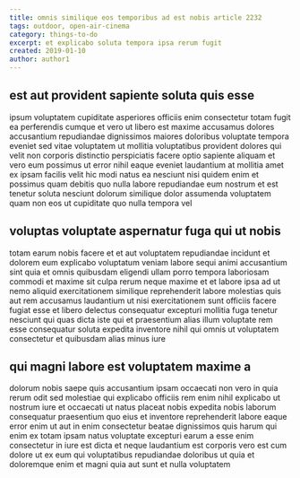 ```yaml
---
title: omnis similique eos temporibus ad est nobis article 2232
tags: outdoor, open-air-cinema
category: things-to-do
excerpt: et explicabo soluta tempora ipsa rerum fugit
created: 2019-01-10
author: author1
---
```


## est aut provident sapiente soluta quis esse

ipsum voluptatem cupiditate asperiores officiis enim consectetur totam fugit ea perferendis cumque et vero ut libero est maxime accusamus dolores accusantium repudiandae dignissimos maiores doloribus voluptate tempora eveniet sed vitae voluptatem ut mollitia voluptatibus provident dolores qui velit non corporis distinctio perspiciatis facere optio sapiente aliquam et vero eum possimus ut error nihil eaque eveniet laudantium at mollitia amet ex ipsam facilis velit hic modi natus ea nesciunt nisi quidem enim et possimus quam debitis quo nulla labore repudiandae eum nostrum et est tenetur soluta nesciunt dolorum similique dolor assumenda voluptatem quam non eos ut cupiditate quo nulla tempora vel

## voluptas voluptate aspernatur fuga qui ut nobis

totam earum nobis facere et et aut voluptatem repudiandae incidunt et dolorem eum explicabo voluptatum veniam labore sequi animi accusantium sint quia et omnis quibusdam eligendi ullam porro tempora laboriosam commodi et maxime sit culpa rerum neque maxime et et labore ipsa ad ut nemo aliquid exercitationem similique reprehenderit labore molestias quis aut rem accusamus laudantium ut nisi exercitationem sunt officiis facere fugiat esse et libero delectus consequatur excepturi mollitia fuga tenetur nesciunt qui quas dicta iste qui et praesentium alias illum voluptate rem esse consequatur soluta expedita inventore nihil qui omnis ut voluptatem consectetur et quibusdam alias minus iure

## qui magni labore est voluptatem maxime a

dolorum nobis saepe quis accusantium ipsam occaecati non vero in quia rerum odit sed molestiae qui explicabo officiis rem enim nihil explicabo ut nostrum iure et occaecati ut natus placeat nobis expedita nobis laborum consequatur praesentium quo eius et inventore reprehenderit labore eaque error enim ut aut in enim consectetur beatae dignissimos quis harum qui enim ex totam ipsam natus voluptate excepturi earum a esse enim consectetur in iure est dicta et neque laudantium est corporis vero est cum dolore ut ex eum qui voluptatibus repudiandae doloribus ut quia et doloremque enim et magni quia aut sunt et nulla voluptatem
